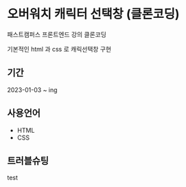 # 오버워치 캐릭터 선택창 (클론코딩)

패스트캠퍼스 프론트엔드 강의 클론코딩

기본적인 html 과 css 로 캐릭선택창 구현

## 기간

2023-01-03 ~ ing

## 사용언어

- HTML
- CSS

## 트러블슈팅

test
